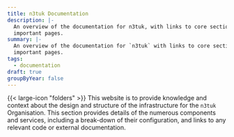 ```yaml
---
title: n3tuk Documentation
description: |-
  An overview of the documentation for n3tuk, with links to core sections and
  important pages.
summary: |-
  An overview of the documentation for `n3tuk` with links to core sections and
  important pages.
tags:
  - documentation
draft: true
groupByYear: false
---
```

{{< large-icon "folders" >}}
This website is to provide knowledge and context about the design and structure
of the infrastructure for the `n3tuk` Organisation. This section provides
details of the numerous components and services, including a break-down of their
configuration, and links to any relevant code or external documentation.
